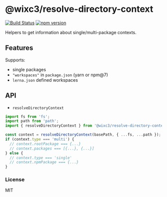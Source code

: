 # @wixc3/resolve-directory-context

[![Build Status](https://github.com/wixplosives/resolve-directory-context/workflows/tests/badge.svg)](https://github.com/wixplosives/resolve-directory-context/actions)
[![npm version](https://badge.fury.io/js/%40wixc3%2Fresolve-directory-context.svg)](https://badge.fury.io/js/%40wixc3%2Fresolve-directory-context)

Helpers to get information about single/multi-package contexts.

## Features

Supports:

- single packages
- `"workspaces"` in `package.json` (yarn or npm@7)
- `lerna.json` defined workspaces

## API

- `resolveDirectoryContext`

```ts
import fs from 'fs';
import path from 'path';
import { resolveDirectoryContext } from '@wixc3/resolve-directory-context';

const context = resolveDirectoryContext(basePath, { ...fs, ...path });
if (context.type === 'multi') {
  // context.rootPackage === {...}
  // context.packages === [{...}, {...}]
} else {
  // context.type === 'single'
  // context.npmPackage === {...}
}
```

### License

MIT

